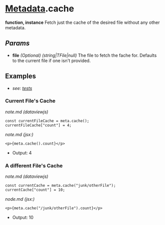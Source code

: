 # [Metadata](../../Classes/Metadata.md).cache
**function, instance**
Fetch just the cache of the desired file without any other metadata.
## *Params*
- **file** *(Optional) (string|TFile|null)* The file to fetch the fache for. Defaults to the current file if one isn't provided.
## Examples
- *see: [tests](https://github.com/Meep-Tech/obsidian-metadata-api-plugin/blob/master/tests/function%20Metadata.cache/test.md)*
### Current File's Cache
*note.md (dataviewjs)* 
```dataviewjs
const currentFileCache = meta.cache();
currentFileCache["count"] = 4;
```
*note.md (jsx:)*
```jsx:
<p>{meta.cache().count}</p>
```
- Output: 4
### A different File's Cache
*note.md (dataviewjs)*
```dataviewjs
const currentCache = meta.cache("junk/otherFile");
currentCache["count"] = 10;
```
*node.md (jsx:)*
```jsx:
<p>{meta.cache("/junk/otherFile").count}</p>
```
- Output: 10